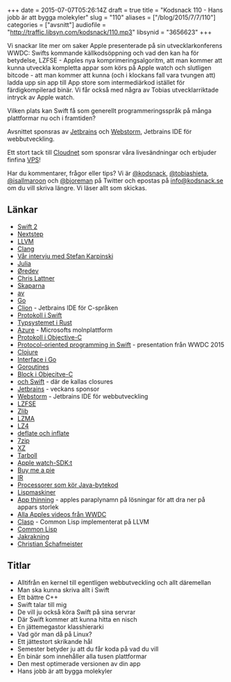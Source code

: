 +++
date = 2015-07-07T05:26:14Z
draft = true
title = "Kodsnack 110 - Hans jobb är att bygga molekyler"
slug = "110"
aliases = ["/blog/2015/7/7/110"]
categories = ["avsnitt"]
audiofile = "http://traffic.libsyn.com/kodsnack/110.mp3"
libsynid = "3656623"
+++

Vi snackar lite mer om saker Apple presenterade på sin utvecklarkonferens WWDC: Swifts kommande källkodsöppning och vad den kan ha för betydelse, LZFSE - Apples nya komprimeringsalgoritm, att man kommer att kunna utveckla kompletta appar som körs på Apple watch och slutligen bitcode - att man kommer att kunna (och i klockans fall vara tvungen att) ladda upp sin app till App store som intermediärkod istället för färdigkompilerad binär. Vi får också med några av Tobias utvecklarriktade intryck av Apple watch.

Vilken plats kan Swift få som generellt programmeringsspråk på många plattformar nu och i framtiden?

Avsnittet sponsras av [Jetbrains](https://www.jetbrains.com/) och [Webstorm](http://www.jetbrains.com/kodsnack-webstorm), Jetbrains IDE för webbutveckling.

Ett stort tack till [Cloudnet](http://www.cloudnet.se) som sponsrar våra livesändningar och erbjuder finfina  [VPS](http://en.wikipedia.org/wiki/Virtual_private_server)!

Har du kommentarer, frågor eller tips? Vi är [@kodsnack](https://www.twitter.com/kodsnack), [@tobiashieta](https://www.twitter.com/tobiashieta), [@isallmaroon](https://www.twitter.com/isallmaroon) och [@bjoreman](https://www.twitter.com/bjoreman) på Twitter och epostas på [info@kodsnack.se](mailto:info@kodsnack.se) om du vill skriva längre. Vi läser allt som skickas.

## Länkar ##
* [Swift 2](https://developer.apple.com/swift/blog/?id=29)
* [Nextstep](https://en.wikipedia.org/wiki/NeXTSTEP)
* [LLVM](https://en.wikipedia.org/wiki/LLVM)
* [Clang](https://en.wikipedia.org/wiki/Clang)
* [Vår intervju med Stefan Karpinski](http://kodsnack.se/80/)
* [Julia](http://julialang.org/)
* [Øredev](http://oredev.org/)
* [Chris Lattner](https://en.wikipedia.org/wiki/Chris_Lattner)
* [Skaparna](https://en.wikipedia.org/wiki/Robert_Griesemer)
* [av](https://en.wikipedia.org/wiki/Ken_Thompson)
* [Go](https://en.wikipedia.org/wiki/Rob_Pike)
* [Clion](https://www.jetbrains.com/clion/?utm_source=kodsnack&utm_medium=sponslink&utm_content=clionge&utm_campaign=clion) - Jetbrains IDE för C-språken
* [Protokoll i Swift](https://developer.apple.com/library/ios/documentation/Swift/Conceptual/Swift_Programming_Language/Protocols.html)
* [Typsystemet i Rust](https://doc.rust-lang.org/stable/reference.html#type-system)
* [Azure](https://en.wikipedia.org/wiki/Microsoft_Azure) - Microsofts molnplattform
* [Protokoll i Objective-C](https://developer.apple.com/library/ios/documentation/Cocoa/Conceptual/ProgrammingWithObjectiveC/WorkingwithProtocols/WorkingwithProtocols.html)
* [Protocol-oriented programming in Swift](https://developer.apple.com/videos/wwdc/2015/?id=408) - presentation från WWDC 2015
* [Clojure](http://clojure.org/)
* [Interface i Go](http://jordanorelli.com/post/32665860244/how-to-use-interfaces-in-go)
* [Goroutines](https://tour.golang.org/concurrency/1)
* [Block i Objecitve-C](https://developer.apple.com/library/mac/documentation/Cocoa/Conceptual/ProgrammingWithObjectiveC/WorkingwithBlocks/WorkingwithBlocks.html)
* [och Swift](https://developer.apple.com/library/prerelease/ios/documentation/Swift/Conceptual/Swift_Programming_Language/Closures.html) - där de kallas closures
* [Jetbrains](https://www.jetbrains.com/) - veckans sponsor
* [Webstorm](http://www.jetbrains.com/kodsnack-webstorm) - Jetbrains IDE för webbutveckling
* [LZFSE](https://developer.apple.com/library/prerelease/ios/documentation/Performance/Reference/Compression/index.html)
* [Zlib](https://en.wikipedia.org/wiki/Zlib)
* [LZMA](https://en.wikipedia.org/wiki/Lempel%E2%80%93Ziv%E2%80%93Markov_chain_algorithm)
* [LZ4](https://en.wikipedia.org/wiki/LZ4_%28compression_algorithm%29)
* [deflate och inflate](https://en.wikipedia.org/wiki/DEFLATE)
* [7zip](https://en.wikipedia.org/wiki/7-Zip)
* [XZ](https://en.wikipedia.org/wiki/Xz)
* [Tarboll](https://en.wikipedia.org/wiki/Tar_%28computing%29)
* [Apple watch-SDK:t](https://developer.apple.com/watchkit/)
* [Buy me a pie](http://buymeapie.com/)
* [IR](https://en.wikipedia.org/wiki/Intermediate_language#Intermediate_representation)
* [Processorer som kör Java-bytekod](https://en.wikipedia.org/wiki/Java_processor)
* [Lispmaskiner](https://en.wikipedia.org/wiki/Lisp_machine)
* [App thinning](https://developer.apple.com/library/prerelease/watchos/documentation/IDEs/Conceptual/AppDistributionGuide/AppThinning/AppThinning.html) - apples paraplynamn på lösningar för att dra ner på appars storlek
* [Alla Apples videos från WWDC](https://developer.apple.com/videos/wwdc/2015/)
* [Clasp](https://www.youtube.com/watch?v=8X69_42Mj-g) - Common Lisp implementerat på LLVM
* [Common Lisp](https://en.wikipedia.org/wiki/Common_Lisp)
* [Jakrakning](https://en.wiktionary.org/wiki/yak_shaving)
* [Christian Schafmeister](https://github.com/drmeister)

## Titlar ##
* Alltifrån en kernel till egentligen webbutveckling och allt däremellan
* Man ska kunna skriva allt i Swift
* Ett bättre C++
* Swift talar till mig
* De vill ju också köra Swift på sina servrar
* Där Swift kommer att kunna hitta en nisch
* En jättemegastor klasshierarki
* Vad gör man då på Linux?
* Ett jättestort skrikande hål
* Semester betyder ju att du får koda på vad du vill
* En binär som innehåller alla tusen plattformar
* Den mest optimerade versionen av din app
* Hans jobb är att bygga molekyler